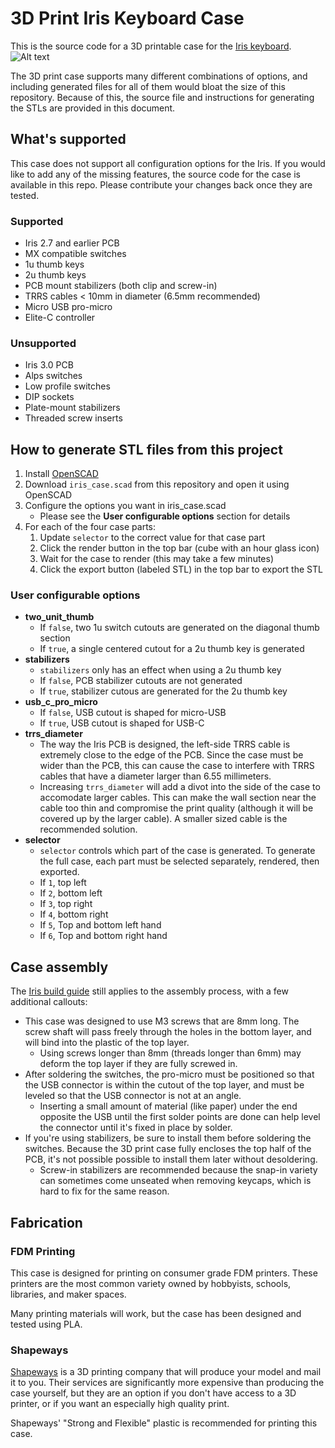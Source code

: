 3D Print Iris Keyboard Case 
===========================

This is the source code for a 3D printable case for the [Iris keyboard](https://keeb.io/products/iris-keyboard-split-ergonomic-keyboard).
![Alt text](/3d-print-case/readme-images/case-exploded.png?raw=true "Iris case (exploded)")

The 3D print case supports many different combinations of options, and including generated files for all of them would bloat the size of this repository. Because of this, the source file and instructions for generating the STLs are provided in this document.

What's supported
----------------
This case does not support all configuration options for the Iris. If you would like to add any of the missing features, the source code for the case is available in this repo. Please contribute your changes back once they are tested.

### Supported
- Iris 2.7 and earlier PCB
- MX compatible switches
- 1u thumb keys 
- 2u thumb keys
- PCB mount stabilizers (both clip and screw-in)
- TRRS cables < 10mm in diameter (6.5mm recommended)
- Micro USB pro-micro
- Elite-C controller

### Unsupported
- Iris 3.0 PCB
- Alps switches
- Low profile switches
- DIP sockets
- Plate-mount stabilizers
- Threaded screw inserts

How to generate STL files from this project
-------------------------------------------
1. Install [OpenSCAD](http://www.openscad.org/)
2. Download `iris_case.scad` from this repository and open it using OpenSCAD
3. Configure the options you want in iris_case.scad
    - Please see the **User configurable options** section for details
4. For each of the four case parts:
    1. Update `selector` to the correct value for that case part
    2. Click the render button in the top bar (cube with an hour glass icon)
    3. Wait for the case to render (this may take a few minutes)
    4. Click the export button (labeled STL) in the top bar to export the STL

### User configurable options
- **two_unit_thumb**
    - If `false`, two 1u switch cutouts are generated on the diagonal thumb section
    - If `true`, a single centered cutout for a 2u thumb key is generated
- **stabilizers**
    - `stabilizers` only has an effect when using a 2u thumb key
    - If `false`, PCB stabilizer cutouts are not generated
    - If `true`, stabilizer cutous are generated for the 2u thumb key
- **usb_c_pro_micro**
    - If `false`, USB cutout is shaped for micro-USB
    - If `true`, USB cutout is shaped for USB-C
- **trrs_diameter**
    - The way the Iris PCB is designed, the left-side TRRS cable is extremely 
close to the edge of the PCB. Since the case must be wider than the PCB, 
this can cause the case to interfere with TRRS cables that have a diameter 
larger than 6.55 millimeters. 
    - Increasing `trrs_diameter` will add a divot into the side of the case 
to accomodate larger cables. This can make the wall section near the cable too thin and compromise 
the print quality (although it will be covered up by the larger cable). A 
smaller sized cable is the recommended solution.
- **selector**
    - `selector` controls which part of the case is generated. To generate the full case, each part must be selected separately, rendered, then exported.
    - If `1`, top left
    - If `2`, bottom left
    - If `3`, top right
    - If `4`, bottom right
    - If `5`, Top and bottom left hand
    - If `6`, Top and bottom right hand

Case assembly
-------------
The [Iris build guide](https://docs.keeb.io/iris-build-guide/) still applies to the assembly process, with a few additional callouts:
- This case was designed to use M3 screws that are 8mm long. The screw shaft will pass freely through the holes in the bottom layer, and will bind into the plastic of the top layer. 
    - Using screws longer than 8mm (threads longer than 6mm) may deform the top layer if they are fully screwed in.
- After soldering the switches, the pro-micro must be positioned so that the USB connector is within the cutout of the top layer, and must be leveled so that the USB connector is not at an angle.
    - Inserting a small amount of material (like paper) under the end opposite the USB until the first solder points are done can help level the connector until it's fixed in place by solder.
- If you're using stabilizers, be sure to install them before soldering the switches. Because the 3D print case fully encloses the top half of the PCB, it's not possible possible to install them later without desoldering.
    - Screw-in stabilizers are recommended because the snap-in variety can sometimes come unseated when removing keycaps, which is hard to fix for the same reason.

Fabrication
-----------

### FDM Printing
This case is designed for printing on consumer grade FDM printers. These printers are the most common variety owned by hobbyists, schools, libraries, and maker spaces.

Many printing materials will work, but the case has been designed and tested using PLA.

### Shapeways
[Shapeways](https://www.shapeways.com) is a 3D printing company that will produce your model and mail it to you. Their services are significantly more expensive than producing the case yourself, but they are an option if you don't have access to a 3D printer, or if you want an especially high quality print.


Shapeways' "Strong and Flexible" plastic is recommended for printing this case.

